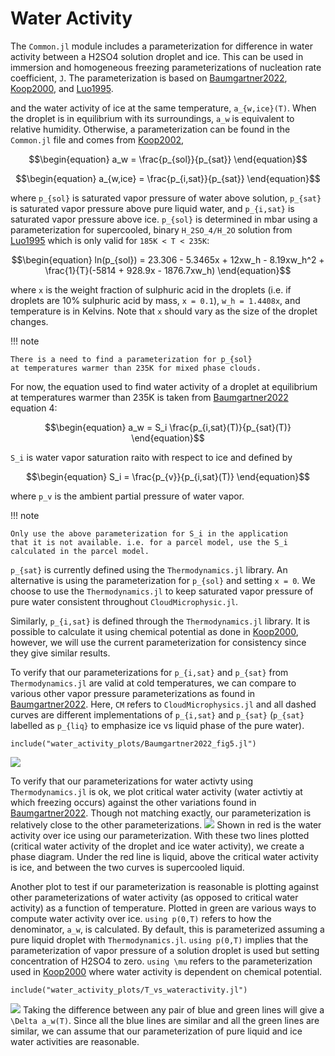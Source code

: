 # Water Activity

The `Common.jl` module includes
  a parameterization for difference in water activity between a H2SO4
  solution droplet and ice. This can be used in immersion and homogeneous
  freezing parameterizations of nucleation rate coefficient, ``J``.
  The parameterization is based on [Baumgartner2022](@cite), [Koop2000](@cite),
  and [Luo1995](@cite).

  and the water activity of ice at the same temperature, ``a_{w,ice}(T)``. When the
  droplet is in equilibrium with its surroundings, ``a_w`` is equivalent to relative
  humidity. Otherwise, a parameterization can be found in the `Common.jl` file and
  comes from [Koop2002](@cite),
```math
\begin{equation}
  a_w = \frac{p_{sol}}{p_{sat}}
\end{equation}
```
```math
\begin{equation}
  a_{w,ice} = \frac{p_{i,sat}}{p_{sat}}
\end{equation}
```
where ``p_{sol}`` is saturated vapor pressure of water above solution, ``p_{sat}``
  is saturated vapor pressure above pure liquid water, and ``p_{i,sat}`` is saturated
  vapor pressure above ice. ``p_{sol}`` is determined in mbar using a parameterization
  for supercooled, binary ``H_2SO_4/H_2O`` solution from [Luo1995](@cite) which is only
  valid for ``185K < T < 235K``:
```math
\begin{equation}
  ln(p_{sol}) = 23.306 - 5.3465x + 12xw_h - 8.19xw_h^2 + \frac{1}{T}(-5814 + 928.9x - 1876.7xw_h)
\end{equation}
```
where ``x`` is the weight fraction of sulphuric acid in the droplets
  (i.e. if droplets are 10% sulphuric acid by mass, ``x = 0.1``), ``w_h = 1.4408x``,
  and temperature is in Kelvins. Note that ``x`` should vary as the size of the droplet
  changes.

!!! note

    There is a need to find a parameterization for p_{sol}
    at temperatures warmer than 235K for mixed phase clouds.

For now, the equation used to find water activity of a droplet at equilibrium at
  temperatures warmer than 235K is taken from [Baumgartner2022](@cite) equation 4:
```math
\begin{equation}
  a_w = S_i \frac{p_{i,sat}(T)}{p_{sat}(T)}
\end{equation}
```
``S_i`` is water vapor saturation raito with respect to ice and defined by
```math
\begin{equation}
  S_i = \frac{p_{v}}{p_{i,sat}(T)}
\end{equation}
```
where ``p_v`` is the ambient partial pressure of water vapor.

!!! note

    Only use the above parameterization for S_i in the application
    that it is not available. i.e. for a parcel model, use the S_i
    calculated in the parcel model.

``p_{sat}`` is currently defined using the `Thermodynamics.jl` library.
  An alternative is using the parameterization for ``p_{sol}`` and setting
  `x = 0`. We choose to use the `Thermodynamics.jl` to keep saturated vapor
  pressure of pure water consistent throughout `CloudMicrophysic.jl`.

Similarly, ``p_{i,sat}`` is defined through the `Thermodynamics.jl` library. It is
  possible to calculate it using chemical potential as done in [Koop2000](@cite), however,
  we will use the current parameterization for consistency since they give similar results.

To verify that our parameterizations for ``p_{i,sat}`` and ``p_{sat}`` from
    `Thermodynamics.jl` are valid at cold temperatures, we can compare to various
    other vapor pressure parameterizations as found in [Baumgartner2022](@cite).
    Here, ``CM`` refers to `CloudMicrophysics.jl` and all dashed curves are different
    implementations of ``p_{i,sat}`` and ``p_{sat}`` (``p_{sat}`` labelled as
    ``p_{liq}`` to emphasize ice vs liquid phase of the pure water).
```@example
include("water_activity_plots/Baumgartner2022_fig5.jl")
```
![](vap_pressure_vs_T.svg)

To verify that our parameterizations for water activty using `Thermodynamics.jl`
    is ok, we plot critical water activity (water activtiy at which freezing occurs)
    against the other variations found in [Baumgartner2022](@cite). Though not
    matching exactly, our parameterization is relatively close to the other parameterizations.
![](Baumgartner2022_fig5.svg)
Shown in red is the water activity over ice using our parameterization. With these two lines
  plotted (critical water activity of the droplet and ice water activity), we create a phase
  diagram. Under the red line is liquid, above the critical water activity is ice, and between
  the two curves is supercooled liquid.

Another plot to test if our parameterization is reasonable is plotting against other parameterizations
  of water activity (as opposed to critical water activity) as a function of temperature. Plotted in
  green are various ways to compute water activity over ice. ``using p(0,T)`` refers to how the denominator,
  ``a_w``, is calculated. By default, this is parameterized assuming a pure liquid droplet with
  `Thermodynamics.jl`. ``using p(0,T)`` implies that the parameterization of vapor pressure of a solution
  droplet is used but setting concentration of H2SO4 to zero. ``using \mu`` refers to the parameterization
  used in [Koop2000](@cite) where water activity is dependent on chemical potential.
```@example
include("water_activity_plots/T_vs_wateractivity.jl")
```
![](T_vs_wateractivity.svg)
Taking the difference between any pair of blue and green lines will give a ``\Delta a_w(T)``.
  Since all the blue lines are similar and all the green lines are similar, we can
  assume that our parameterization of pure liquid and ice water activities are reasonable.
